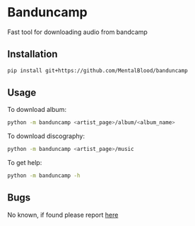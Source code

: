 # Banduncamp


Fast tool for downloading audio from bandcamp


## Installation

```bash
pip install git+https://github.com/MentalBlood/banduncamp
```


## Usage

To download album:

```bash
python -m banduncamp <artist_page>/album/<album_name>
```

To download discography:

```bash
python -m banduncamp <artist_page>/music
```

To get help:

```bash
python -m banduncamp -h
```


## Bugs

No known, if found please report [here](https://github.com/MentalBlood/banduncamp/issues)